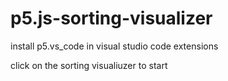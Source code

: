 # p5.js-sorting-visualizer

install p5.vs_code in visual studio code extensions 

click on the sorting visualiuzer to start


